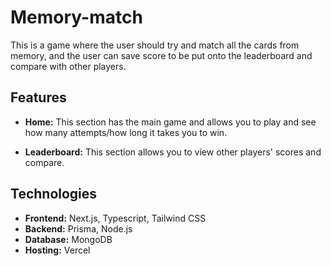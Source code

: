 # Memory-match
This is a game where the user should try and match all the cards from memory, and the user can save score to be put onto the leaderboard and compare with other players.
## Features

- **Home:**
This section has the main game and allows you to play and see how many attempts/how long it takes you to win.

- **Leaderboard:**
  This section allows you to view other players' scores and compare.

## Technologies

- **Frontend:**
  Next.js, Typescript, Tailwind CSS
- **Backend:**
  Prisma, Node.js
- **Database:**
  MongoDB
- **Hosting:**
  Vercel
